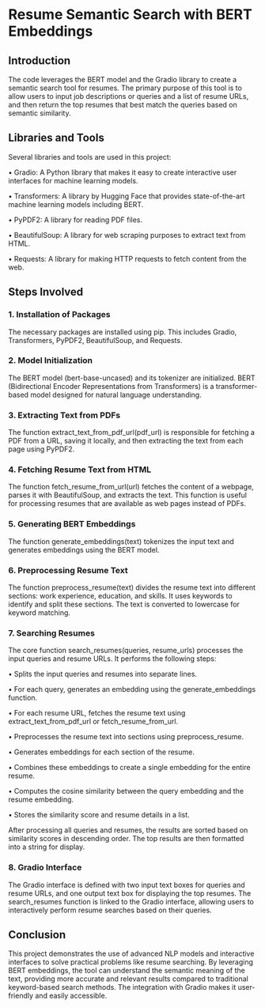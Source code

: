 # Resume Semantic Search with BERT Embeddings

## Introduction

The code leverages the BERT model and the Gradio library to create a semantic search tool for resumes. The primary purpose of this tool is to allow users to input job descriptions or queries and a list of resume URLs, and then return the top resumes that best match the queries based on semantic similarity.

## Libraries and Tools
Several libraries and tools are used in this project:

•	Gradio: A Python library that makes it easy to create interactive user interfaces for machine learning models.

•	Transformers: A library by Hugging Face that provides state-of-the-art machine learning models including BERT.

•	PyPDF2: A library for reading PDF files.

•	BeautifulSoup: A library for web scraping purposes to extract text from HTML.

•	Requests: A library for making HTTP requests to fetch content from the web.

## Steps Involved
### 1. Installation of Packages
The necessary packages are installed using pip. This includes Gradio, Transformers, PyPDF2, BeautifulSoup, and Requests.
### 2. Model Initialization
The BERT model (bert-base-uncased) and its tokenizer are initialized. BERT (Bidirectional Encoder Representations from Transformers) is a transformer-based model designed for natural language understanding.
### 3. Extracting Text from PDFs
The function extract_text_from_pdf_url(pdf_url) is responsible for fetching a PDF from a URL, saving it locally, and then extracting the text from each page using PyPDF2. 
### 4. Fetching Resume Text from HTML
The function fetch_resume_from_url(url) fetches the content of a webpage, parses it with BeautifulSoup, and extracts the text. This function is useful for processing resumes that are available as web pages instead of PDFs.
### 5. Generating BERT Embeddings
The function generate_embeddings(text) tokenizes the input text and generates embeddings using the BERT model. 
### 6. Preprocessing Resume Text
The function preprocess_resume(text) divides the resume text into different sections: work experience, education, and skills. It uses keywords to identify and split these sections. The text is converted to lowercase for keyword matching. 
### 7. Searching Resumes
The core function search_resumes(queries, resume_urls) processes the input queries and resume URLs. It performs the following steps:

•	Splits the input queries and resumes into separate lines.

•	For each query, generates an embedding using the generate_embeddings function.

•	For each resume URL, fetches the resume text using extract_text_from_pdf_url or fetch_resume_from_url.

•	Preprocesses the resume text into sections using preprocess_resume.

•	Generates embeddings for each section of the resume.

•	Combines these embeddings to create a single embedding for the entire resume.

•	Computes the cosine similarity between the query embedding and the resume embedding.

•	Stores the similarity score and resume details in a list.

After processing all queries and resumes, the results are sorted based on similarity scores in descending order. The top results are then formatted into a string for display.
### 8. Gradio Interface
The Gradio interface is defined with two input text boxes for queries and resume URLs, and one output text box for displaying the top resumes. The search_resumes function is linked to the Gradio interface, allowing users to interactively perform resume searches based on their queries.

## Conclusion
This project demonstrates the use of advanced NLP models and interactive interfaces to solve practical problems like resume searching. By leveraging BERT embeddings, the tool can understand the semantic meaning of the text, providing more accurate and relevant results compared to traditional keyword-based search methods. The integration with Gradio makes it user-friendly and easily accessible.

